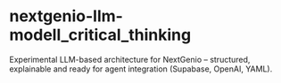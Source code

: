 # nextgenio-llm-modell_critical_thinking
Experimental LLM-based architecture for NextGenio – structured, explainable and ready for agent integration (Supabase, OpenAI, YAML).
